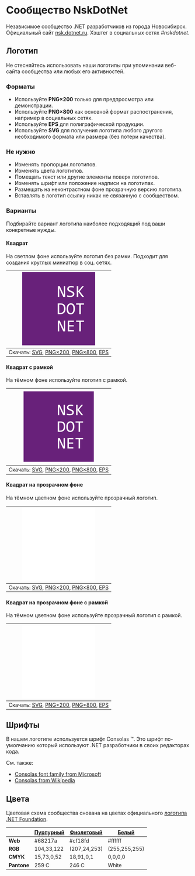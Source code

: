 ﻿# Сообщество NskDotNet

Независимое сообщество .NET разработчиков из города Новосибирск. Официальный сайт [nsk.dotnet.ru](https://nsk.dotnet.ru/). Хэштег в социальных сетях _#nskdotnet_.

## Логотип

Не стесняйтесь использовать наши логотипы при упоминании веб-сайта сообщества или любых его активностей.

### Форматы

- Используйте **PNG×200** только для предпросмотра или демонстрации.
- Используйте **PNG×800** как основной формат распостранения, например в социальных сетях.
- Используйте **EPS** для полиграфической продукции.
- Используйте **SVG** для получения логотипа любого другого необходимого формата или размера (без потери качества).

### Не нужно

- Изменять пропорции логотипов.
- Изменять цвета логотипов.
- Помещать текст или другие элементы поверх логотипов.
- Изменять шрифт или положение надписи на логотипах.
- Размещать на неконтрастном фоне прозрачную версию логотипа.
- Вставлять в логотип ссылку никак не связанную с сообществом.

### Варианты

Подбирайте вариант логотипа наиболее подходящий под ваши конкретные нужды.

#### Квадрат

На светлом фоне используйте логотип без рамки. Подходит для создания круглых миниатюр в соц. сетях.

| ![Квадратный логотип NskDotNet](nskdotnet-logo-squared-200.png) |
| :----: |
| Скачать: [SVG](https://raw.githubusercontent.com/AnatolyKulakov/SpbDotNet/master/Logo/Nsk/nskdotnet-logo-squared.svg), [PNG×200](https://raw.githubusercontent.com/AnatolyKulakov/SpbDotNet/master/Logo/Nsk/nskdotnet-logo-squared-200.png), [PNG×800](https://raw.githubusercontent.com/AnatolyKulakov/SpbDotNet/master/Logo/Nsk/nskdotnet-logo-squared-800.png), [EPS](https://raw.githubusercontent.com/AnatolyKulakov/SpbDotNet/master/Logo/Nsk/nskdotnet-logo-squared.eps) |

#### Квадрат с рамкой

На тёмном фоне используйте логотип с рамкой.

| ![Квадратный логотип NskDotNet с рамкой](nskdotnet-logo-squared-bordered-200.png) |
| :----: |
| Скачать: [SVG](https://raw.githubusercontent.com/AnatolyKulakov/SpbDotNet/master/Logo/Nsk/nskdotnet-logo-squared-bordered.svg), [PNG×200](https://raw.githubusercontent.com/AnatolyKulakov/SpbDotNet/master/Logo/Nsk/nskdotnet-logo-squared-bordered-200.png), [PNG×800](https://raw.githubusercontent.com/AnatolyKulakov/SpbDotNet/master/Logo/Nsk/nskdotnet-logo-squared-bordered-800.png), [EPS](https://raw.githubusercontent.com/AnatolyKulakov/SpbDotNet/master/Logo/Nsk/nskdotnet-logo-squared-bordered.eps) |

#### Квадрат на прозрачном фоне

На тёмном цветном фоне используйте прозрачный логотип.

| ![Квадратный прозрачный логотип NskDotNet](nskdotnet-logo-squared-white-200.png) |
| :----: |
| Скачать: [SVG](https://raw.githubusercontent.com/AnatolyKulakov/SpbDotNet/master/Logo/Nsk/nskdotnet-logo-squared-white.svg), [PNG×200](https://raw.githubusercontent.com/AnatolyKulakov/SpbDotNet/master/Logo/Nsk/nskdotnet-logo-squared-white-200.png), [PNG×800](https://raw.githubusercontent.com/AnatolyKulakov/SpbDotNet/master/Logo/Nsk/nskdotnet-logo-squared-white-800.png), [EPS](https://raw.githubusercontent.com/AnatolyKulakov/SpbDotNet/master/Logo/Nsk/nskdotnet-logo-squared-white.eps) |

#### Квадрат на прозрачном фоне с рамкой

На тёмном цветном фоне используйте прозрачный логотип с рамкой.

| ![Квадратный прозрачный логотип NskDotNet с рамкой](nskdotnet-logo-squared-white-bordered-200.png)  |
| :---: |
| Скачать: [SVG](https://raw.githubusercontent.com/AnatolyKulakov/SpbDotNet/master/Logo/Nsk/nskdotnet-logo-squared-white-bordered.svg), [PNG×200](https://raw.githubusercontent.com/AnatolyKulakov/SpbDotNet/master/Logo/Nsk/nskdotnet-logo-squared-white-bordered-200.png), [PNG×800](https://raw.githubusercontent.com/AnatolyKulakov/SpbDotNet/master/Logo/Nsk/nskdotnet-logo-squared-white-bordered-800.png), [EPS](https://raw.githubusercontent.com/AnatolyKulakov/SpbDotNet/master/Logo/Nsk/nskdotnet-logo-squared-white-bordered.eps) |

## Шрифты

В нашем логотипе используется шрифт Consolas ™. Это шрифт по-умолчанию который используют .NET разработчики в своих редакторах кода.

См. также:

- [Consolas font family from Microsoft](https://docs.microsoft.com/en-us/typography/font-list/consolas)
- [Consolas from Wikipedia](https://en.wikipedia.org/wiki/Consolas)

## Цвета

Цветовая схема сообщества снована на цветах официального [логотипа .NET Foundation](https://github.com/dotnet/swag/tree/master/logo).

|             | [Пурпурный](https://www.color-hex.com/color/68217a) | [Фиолетовый](https://www.color-hex.com/color/cf18fd) | [Белый](https://www.color-hex.com/color/ffffff) |
| ----------- | --------------------------------------------------- | ---------------------------------------------------- | ----------------------------------------------- |
| **Web**     | #68217a                                             | #cf18fd                                              | #ffffff                                         |
| **RGB**     | 104,33,122                                          | (207,24,253)                                         | (255,255,255)                                   |
| **CMYK**    | 15,73,0,52                                          | 18,91,0,1                                            | 0,0,0,0                                         |
| **Pantone** | 259 C                                               | 246 C                                                | White                                           |

